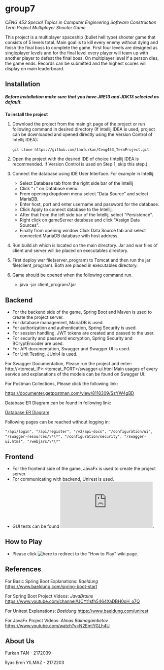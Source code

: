 # group7
*CENG 453 Special Topics in Computer Engineering Software Construction Term Project Multiplayer Shooter Game*

This project is a multiplayer spaceship (bullet hell type) shooter game that consists of 5 levels total. Main goal is to kill every enemy without dying and finish the final boss to complete the game. First four levels are designed as singleplayer levels and for the final level every player will team up with another player to defeat the final boss. On multiplayer level if a person dies, the game ends. Records can be submitted and the highest scores will display on main leaderboard.

## Installation
##### Before installation make sure that you have JRE13 and JDK13 selected as default.

**To install the project**
1. Download the project from the main git page of the project or run following command in desired directory (If Intellij IDEA is used, project can be downloaded and opened directly using the Version Control of Intellij IDEA):

    `git clone https://github.com/tanfurkan/Ceng453_TermProject.git`
    
2. Open the project with the desired IDE of choice (Intellij IDEA is recommended. If Version Control is used on Step 1, skip this step.)
3. Connect the database using IDE User Interface.
    For example in Intellij:
    *   Select Database tab from the right side bar of the Intellij
    *   Click "+" on Database menu.
    *   From opening dropdown menu select "Data Source" and select MariaDB.
    *   Enter host, port and enter username and password for the database.
    *   Click Apply to connect database to the Intellij.
    *   After that from the left side bar of the Intellij, select "Persistence".
    *   Right click on gameServer database and click "Assign Data Sources".
    *   Finally from opening window Click Data Source tab and select connected MariaDB database with host address.
4. Run build.sh which is located on the main directory. Jar and war files of client and server will be placed on executables directory.
5. First deploy war file(server_program) to Tomcat and then run the jar file(client_program). Both are placed in executables directory.  
6. Game should be opened when the following command run.
   *   java -jar client_program7.jar  

## Backend
* For the backend side of the game, Spring Boot and Maven is used to create the project server.
* For database management, MariaDB is used. 
* For authorization and authentication, Spring Security is used. 
* For session handling, JWT tokens are created and passed to the user.
* For security and password encryption, Spring Security and BCryptEncoder are used.
* For API documentation, Swagger and Swagger UI is used. 
* For Unit Testing, JUnit4 is used.

For Swagger Documentation,
Please run the project and enter:
    http://<tomcat_IP>:<tomcat_PORT>/swagger-ui.html
Main usages of every service and explanations of the models can be found on Swagger UI.

For Postman Collections,
Please click the following link:

https://documenter.getpostman.com/view/8118309/SzYW4gBD

Database ER Diagram can be found in following link:

   [Database ER Diagram](https://github.com/tanfurkan/Ceng453_TermProject/blob/master/documents/ERdiagram.jpeg)

Following pages can be reached without logging in:

    "/api/login", "/api/register", "/v2/api-docs", "/configuration/ui", "/swagger-resources/\*\*", "/configuration/security", "/swagger-ui.html", "/webjars/\*\*"

## Frontend
* For the frontend side of the game, JavaFx is used to create the project server.
* For communicating with backend, Unirest is used.
* GUI tests can be found ![here](https://github.com/tanfurkan/Ceng453_TermProject/blob/master/documents/GUI_Tests.pdf).



## How to Play
* Please click ![here](https://github.com/tanfurkan/Ceng453_TermProject/wiki/How-To-Play) to redirect to the "How to Play" wiki page.


## References
For Basic Spring Boot Explanations: *Baeldung* https://www.baeldung.com/spring-boot-start

For Spring Boot Project Videos: *JavaBrains* https://www.youtube.com/channel/UCYt1sfh5464XaDBH0oH_o7Q

For Unirest Explanations: *Baeldung* https://www.baeldung.com/unirest

For JavaFx Project Videos: *Almas Baimagambetov* https://www.youtube.com/watch?v=N2EmtYGLh4U

## About Us

Furkan TAN - 2172039

İlyas Eren YILMAZ - 2172203
